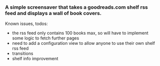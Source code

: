 ### A simple screensaver that takes a goodreads.com shelf rss feed and displays a wall of book covers.

Known issues, todos:
- the rss feed only contains 100 books max, so will have to implement some logic to fetch further pages
- need to add a configuration view to allow anyone to use their own shelf rss feed
- transitions
- shelf info improvement
